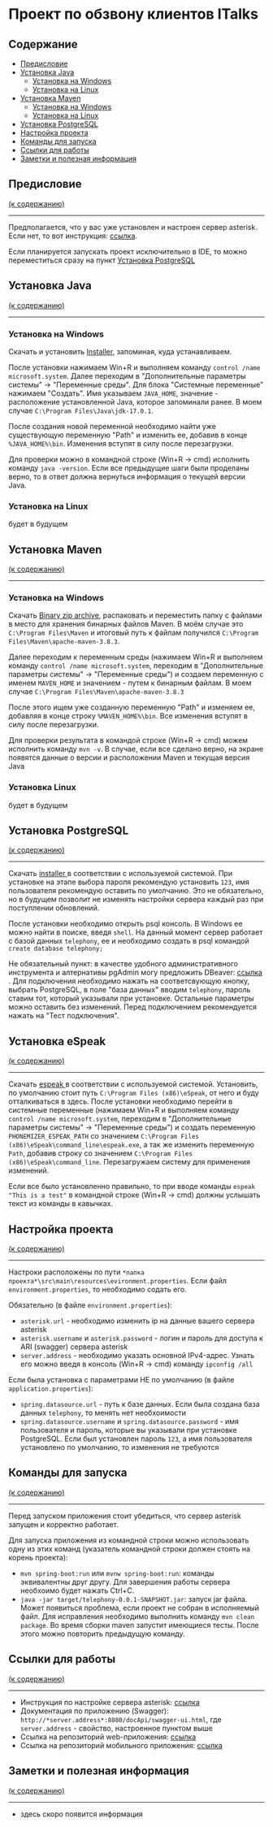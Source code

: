 # Проект по обзвону клиентов ITalks

<h2 name="context">Содержание</h2>

* <a href="#preface">Предисловие</a>
* <a href="#java_install"> Установка Java</a>
  - <a href="#java_intsall_windows"> Установка на Windows</a>
  - <a href="#java_install_linux"> Установка на Linux</a>
* <a href="#maven_install"> Установка Maven </a>
  - <a href="#maven_install_windows"> Установка на Windows</a>
  - <a href="#maven_install_linux"> Установка на Linux</a>
* <a href="#postgresql_install"> Установка PostgreSQL</a>
* <a href="#change_project_settings"> Настройка проекта </a>
* <a href="#run_server_commands">Команды для запуска</a>
* <a href="#link_for_work">Ссылки для работы</a>
* <a href="#info">Заметки и полезная информация</a>

<h2 name = "preface">Предисловие</h2> <a href="#context">(к содержанию)</a>

----

Предполагается, что у вас уже установлен и настроен сервер asterisk. Если нет, то вот инструкция: <a href="https://github.com/Alllex202/asterisk_setup#readme" target="_blank">ссылка</a>.

Если планируется запускать проект исключительно в IDE, то можно переместиться сразу на пункт <a href="#postgresql_install"> Установка PostgreSQL</a>


<h2 name="java_install">Установка Java</h2> <a href="#context">(к содержанию)</a>

-------

<h3 name="java_intsall_windows">Установка на Windows</h3>

Скачать и установить <a href="https://www.oracle.com/java/technologies/downloads/#jdk17-windows">Installer</a>, запоминая, куда устанавливаем. 

После установки нажимаем Win+R и выполняем команду `control /name microsoft.system`. Далее переходим в "Дополнительные параметры системы" -> "Переменные среды". Для блока "Системные переменные" нажимаем "Создать". Имя указываем `JAVA_HOME`, значение - расположение установленной Java, которое запоминали ранее. В моем случае `C:\Program Files\Java\jdk-17.0.1`.

После создания новой переменной необходимо найти уже существующую переменную "Path" и изменить ее, добавив в конце `%JAVA_HOME%\bin`. Изменения вступят в силу после перезагрузки.

 Для проверки можно в командной строке (Win+R -> cmd) исполнить команду `java -version`. Если все предыдущие шаги были проделаны верно, то в ответ должна вернуться информация о текущей версии Java.

<h3 name="java_install_linux">Установка на Linux</h3> 

будет в будущем

<h2 name="maven_install">Установка Maven</h2> <a href="#context">(к содержанию)</a>

------

<h3 name="maven_install_windows">Установка на Windows</h3>

Скачать <a href="https://maven.apache.org/download.cgi">Binary zip archive</a>, распаковать и переместить папку с файлами в место для хранения бинарных файлов Maven. В моём случае это `C:\Program Files\Maven` и итоговый путь к файлам получился `C:\Program Files\Maven\apache-maven-3.8.3`. 

Далее переходим к переменным среды (нажимаем Win+R и выполняем команду `control /name microsoft.system`, переходим в "Дополнительные параметры системы" -> "Переменные среды") и создаем переменную с именем `MAVEN_HOME` и значением - путем к бинарным файлам. В моем случае `C:\Program Files\Maven\apache-maven-3.8.3`

После этого ищем уже созданную переменную "Path" и изменяем ее, добавляя в конце строку `%MAVEN_HOME%\bin`. Все изменения вступят в силу после перезагрузки.

Для проверки результата в командой строке (Win+R -> cmd) можем исполнить команду `mvn -v`. В случае, если все сделано верно, на экране появятся данные о версии и расположении Maven и текущая версия Java 


<h3 name="maven_install_linux">Установка Linux</h3>

будет в будущем

<h2 name = "postgresql_install">Установка PostgreSQL</h2> <a href="#context">(к содержанию)</a>

-----

Скачать <a href="https://www.postgresql.org/download/"> installer </a> в соответствии с используемой системой. При установке на этапе выбора пароля рекомендую установить `123`, имя пользователя рекомендую оставить по умолчанию. Это не обязательно, но в будущем позволит не изменять настройки сервера каждый раз при поступлении обновлений.

После установки необходимо открыть psql консоль. В Windows ее можно найти в поиске, введя `shell`. На данный момент сервер работает с базой данных `telephony`, ее и необходимо создать в psql командой `create database telephony;`

Не обязательный пункт: в качестве удобного административного инструмента и алтернативы pgAdmin могу предложить DBeaver: <a href = "https://dbeaver.io/"> ссылка </a>. Для подключения необходимо нажать на соответсвующую кнопку, выбрать PostgreSQL, в поле "база данных" вводим `telephony`, пароль ставим тот, который указывали при установке. Остальные параметры можно оставить без изменений. Перед подключением рекомендуется нажать на "Тест подключения".


<h2 name = "espeak_install">Установка eSpeak</h2> <a href="#context">(к содержанию)</a>

-----

Скачать <a href="http://espeak.sourceforge.net/download.html"> espeak </a> в соответствии с используемой системой. 
Установить, по умолчанию стоит путь `C:\Program Files (x86)\eSpeak`, от него и буду отталкиваться в здесь. После установки 
необходимо перейти в системные переменные (нажимаем Win+R и выполняем команду `control /name microsoft.system`, переходим в "Дополнительные параметры системы" -> "Переменные среды")
и создать переменную `PHONEMIZER_ESPEAK_PATH` со значением `C:\Program Files (x86)\eSpeak\command_line\espeak.exe`, 
а так же изменить переменную `Path`, добавив строку со значением `C:\Program Files (x86)\eSpeak\command_line`. Перезагружаем 
систему для применения изменений.

Если все было установленно правильно, то при вводе команды `espeak "This is a test"` в командной строке (Win+R -> cmd) 
должны услышать текст из команды в кавычках.


<h2 name="change_project_settings">Настройка проекта</h2> <a href="#context">(к содержанию)</a>

----

Настроки расположены по пути `*папка проекта*\src\main\resources\evironment.properties`. 
Если файл `environment.properties`, то необходимо содать его.

Обязательно (в файле `environment.properties`):
- `asterisk.url` - необходимо изменить ip на данные вашего сервера asterisk
- `asterisk.username` и `asterisk.password` - логин и пароль для доступа к ARI (swagger) сервера asterisk
- `server.address` - необходимо указать основной IPv4-адрес. Узнать его можно введя в консоль (Win+R -> cmd) команду `ipconfig /all`

Если была установка с параметрами НЕ по умолчанию (в файле `application.properties`):
- `spring.datasource.url` - путь к базе данных. Если была создана база данных `telephony`, то менять нет необхоимости
- `spring.datasource.username` и `spring.datasource.password` - имя пользователя и пароль, которые вы указывали при установке PostgreSQL. Если был установлен пароль `123`, а имя пользователя установлено по умолчанию, то изменения не требуются

<h2 name = "run_server_commands">Команды для запуска</h2> <a href="#context">(к содержанию)</a>

----

Перед запуском приложения стоит убедиться, что сервер asterisk запущен и корректно работает.

Для запуска приложения из командной строки можно использовать одну из этих команд (указатель командной строки должен стоять на корень проекта):

- `mvn spring-boot:run` или `mvnw spring-boot:run`: команды эквивалентны друг другу. Для завершения работы сервера необхоимо будет нажать Ctrl+C.
- `java -jar target/telephony-0.0.1-SNAPSHOT.jar`: запуск jar файла. Может появиться проблема, если проект не собран в исполняемый файл. Для исправления необходимо выполнить команду `mvn clean package`. Во время сборки maven запустит имеющиеся тесты. После этого можно повторить  предыдущую команду.

<h2 name="link_for_work">Ссылки для работы</h2> <a href="#context">(к содержанию)</a>

----

- Инструкция по настройке сервера asterisk: <a href="https://github.com/Alllex202/asterisk_setup#readme">ссылка</a>
- Документация по приложению (Swagger): `http://*server.address*:8080/docApi/swagger-ui.html`, где `server.address` - свойство, настроенное пунктом выше
- Ссылка на репозиторий web-приложения: <a href="https://github.com/Alllex202/telephony-react">ссылка</a>
- Ссылка на репозиторий мобильного приложения: <a href="https://github.com/dekabrsky/ITalks">ссылка</a>

<h2 name= "info">Заметки и полезная информация</h2> <a href="#context">(к содержанию)</a>

----

- здесь скоро появится информация